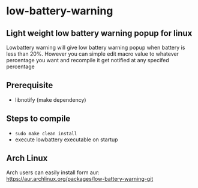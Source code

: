 # low-battery-warning
## Light weight low battery warning popup for linux

Lowbattery warning will give low battery warning popup when battery is less than 20%. However you can simple edit macro value to whatever percentage you want and recompile it get notified at any specifed percentage

## Prerequisite
* libnotify (make dependency)

## Steps to compile
* `sudo make clean install`
* execute lowbattery executable on startup

## Arch Linux
Arch users can easily install form aur: https://aur.archlinux.org/packages/low-battery-warning-git
